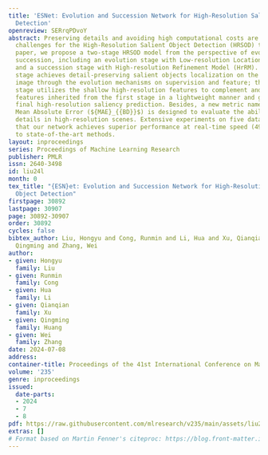 ```yaml
---
title: 'ESNet: Evolution and Succession Network for High-Resolution Salient Object
  Detection'
openreview: SERrqPDvoY
abstract: Preserving details and avoiding high computational costs are the two main
  challenges for the High-Resolution Salient Object Detection (HRSOD) task. In this
  paper, we propose a two-stage HRSOD model from the perspective of evolution and
  succession, including an evolution stage with Low-resolution Location Model (LrLM)
  and a succession stage with High-resolution Refinement Model (HrRM). The evolution
  stage achieves detail-preserving salient objects localization on the low-resolution
  image through the evolution mechanisms on supervision and feature; the succession
  stage utilizes the shallow high-resolution features to complement and enhance the
  features inherited from the first stage in a lightweight manner and generate the
  final high-resolution saliency prediction. Besides, a new metric named Boundary-Detail-aware
  Mean Absolute Error (${MAE}_{{BD}}$) is designed to evaluate the ability to detect
  details in high-resolution scenes. Extensive experiments on five datasets demonstrate
  that our network achieves superior performance at real-time speed (49 FPS) compared
  to state-of-the-art methods.
layout: inproceedings
series: Proceedings of Machine Learning Research
publisher: PMLR
issn: 2640-3498
id: liu24l
month: 0
tex_title: "{ESN}et: Evolution and Succession Network for High-Resolution Salient
  Object Detection"
firstpage: 30892
lastpage: 30907
page: 30892-30907
order: 30892
cycles: false
bibtex_author: Liu, Hongyu and Cong, Runmin and Li, Hua and Xu, Qianqian and Huang,
  Qingming and Zhang, Wei
author:
- given: Hongyu
  family: Liu
- given: Runmin
  family: Cong
- given: Hua
  family: Li
- given: Qianqian
  family: Xu
- given: Qingming
  family: Huang
- given: Wei
  family: Zhang
date: 2024-07-08
address:
container-title: Proceedings of the 41st International Conference on Machine Learning
volume: '235'
genre: inproceedings
issued:
  date-parts:
  - 2024
  - 7
  - 8
pdf: https://raw.githubusercontent.com/mlresearch/v235/main/assets/liu24l/liu24l.pdf
extras: []
# Format based on Martin Fenner's citeproc: https://blog.front-matter.io/posts/citeproc-yaml-for-bibliographies/
---
```

